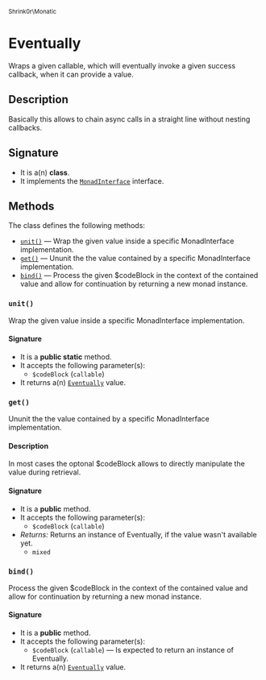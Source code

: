 <small>Shrink0r\Monatic</small>

Eventually
==========

Wraps a given callable, which will eventually invoke a given success callback, when it can provide a value.

Description
-----------

Basically this allows to chain async calls in a straight line without nesting callbacks.

Signature
---------

- It is a(n) **class**.
- It implements the [`MonadInterface`](../../Shrink0r/Monatic/MonadInterface.md) interface.

Methods
-------

The class defines the following methods:

- [`unit()`](#unit) &mdash; Wrap the given value inside a specific MonadInterface implementation.
- [`get()`](#get) &mdash; Ununit the the value contained by a specific MonadInterface implementation.
- [`bind()`](#bind) &mdash; Process the given $codeBlock in the context of the contained value
and allow for continuation by returning a new monad instance.

### `unit()` <a name="unit"></a>

Wrap the given value inside a specific MonadInterface implementation.

#### Signature

- It is a **public static** method.
- It accepts the following parameter(s):
    - `$codeBlock` (`callable`)
- It returns a(n) [`Eventually`](../../Shrink0r/Monatic/Eventually.md) value.

### `get()` <a name="get"></a>

Ununit the the value contained by a specific MonadInterface implementation.

#### Description

In most cases the optonal $codeBlock allows to directly manipulate the value during retrieval.

#### Signature

- It is a **public** method.
- It accepts the following parameter(s):
    - `$codeBlock` (`callable`)
- _Returns:_ Returns an instance of Eventually, if the value wasn&#039;t available yet.
    - `mixed`

### `bind()` <a name="bind"></a>

Process the given $codeBlock in the context of the contained value
and allow for continuation by returning a new monad instance.

#### Signature

- It is a **public** method.
- It accepts the following parameter(s):
    - `$codeBlock` (`callable`) &mdash; Is expected to return an instance of Eventually.
- It returns a(n) [`Eventually`](../../Shrink0r/Monatic/Eventually.md) value.

